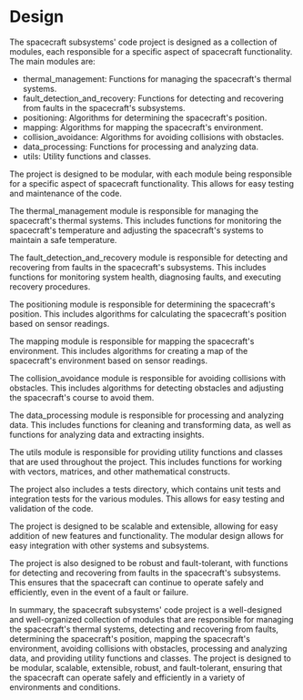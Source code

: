 # Design

The spacecraft subsystems' code project is designed as a collection of modules, each responsible for a specific aspect of spacecraft functionality. The main modules are:

- thermal_management: Functions for managing the spacecraft's thermal systems.
- fault_detection_and_recovery: Functions for detecting and recovering from faults in the spacecraft's subsystems.
- positioning: Algorithms for determining the spacecraft's position.
- mapping: Algorithms for mapping the spacecraft's environment.
- collision_avoidance: Algorithms for avoiding collisions with obstacles.
- data_processing: Functions for processing and analyzing data.
- utils: Utility functions and classes.

The project is designed to be modular, with each module being responsible for a specific aspect of spacecraft functionality. This allows for easy testing and maintenance of the code.

The thermal_management module is responsible for managing the spacecraft's thermal systems. This includes functions for monitoring the spacecraft's temperature and adjusting the spacecraft's systems to maintain a safe temperature.

The fault_detection_and_recovery module is responsible for detecting and recovering from faults in the spacecraft's subsystems. This includes functions for monitoring system health, diagnosing faults, and executing recovery procedures.

The positioning module is responsible for determining the spacecraft's position. This includes algorithms for calculating the spacecraft's position based on sensor readings.

The mapping module is responsible for mapping the spacecraft's environment. This includes algorithms for creating a map of the spacecraft's environment based on sensor readings.

The collision_avoidance module is responsible for avoiding collisions with obstacles. This includes algorithms for detecting obstacles and adjusting the spacecraft's course to avoid them.

The data_processing module is responsible for processing and analyzing data. This includes functions for cleaning and transforming data, as well as functions for analyzing data and extracting insights.

The utils module is responsible for providing utility functions and classes that are used throughout the project. This includes functions for working with vectors, matrices, and other mathematical constructs.

The project also includes a tests directory, which contains unit tests and integration tests for the various modules. This allows for easy testing and validation of the code.

The project is designed to be scalable and extensible, allowing for easy addition of new features and functionality. The modular design allows for easy integration with other systems and subsystems.

The project is also designed to be robust and fault-tolerant, with functions for detecting and recovering from faults in the spacecraft's subsystems. This ensures that the spacecraft can continue to operate safely and efficiently, even in the event of a fault or failure.

In summary, the spacecraft subsystems' code project is a well-designed and well-organized collection of modules that are responsible for managing the spacecraft's thermal systems, detecting and recovering from faults, determining the spacecraft's position, mapping the spacecraft's environment, avoiding collisions with obstacles, processing and analyzing data, and providing utility functions and classes. The project is designed to be modular, scalable, extensible, robust, and fault-tolerant, ensuring that the spacecraft can operate safely and efficiently in a variety of environments and conditions.
